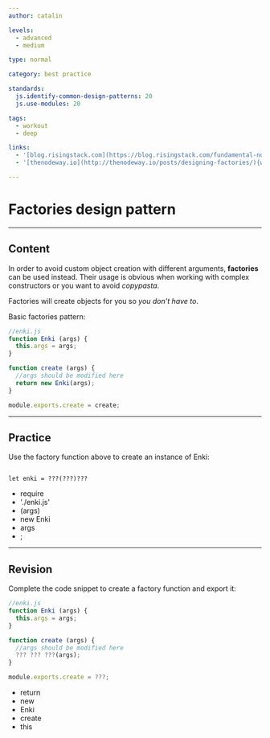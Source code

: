 ```yaml
---
author: catalin

levels:
  - advanced
  - medium

type: normal

category: best practice

standards:
  js.identify-common-design-patterns: 20
  js.use-modules: 20

tags:
  - workout
  - deep

links:
  - '[blog.risingstack.com](https://blog.risingstack.com/fundamental-node-js-design-patterns/){website}'
  - '[thenodeway.io](http://thenodeway.io/posts/designing-factories/){website}'

---
```

# Factories design pattern

---
## Content

In order to avoid custom object creation with different arguments, **factories** can be used instead. Their usage is obvious when working with complex constructors or you want to avoid *copypasta*.

Factories will create objects for you so *you don't have to*.

Basic factories pattern:
```javascript
//enki.js
function Enki (args) {
  this.args = args;
}

function create (args) {
  //args should be modified here
  return new Enki(args);
}

module.exports.create = create;
```

---
## Practice

Use the factory function above to create an instance of Enki:
```

let enki = ???(???)???

```

* require
* './enki.js'
* (args)
* new Enki
* args
* ;


---
## Revision

Complete the code snippet to create a factory function and export it:

```javascript
//enki.js
function Enki (args) {
  this.args = args;
}

function create (args) {
  //args should be modified here
  ??? ??? ???(args);
}

module.exports.create = ???;
```

* return
* new
* Enki
* create
* this
